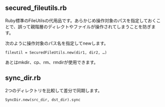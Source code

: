 ## secured_fileutils.rb

Ruby標準のFileUtilsの代用品です。あらかじめ操作対象のパスを指定しておくことで、誤って親階層のディレクトやファイルが操作されてしまうことを防ぎます。

次のように操作対象のパス名を指定してnewします。

	fileutil = SecuredFileUtils.new(dir1, dir2, …)

あとはmkdir、cp、rm、rmdirが使用できます。

## sync_dir.rb

2つのディレクトリを比較して差分で同期します。

	SyncDir.new(src_dir, dst_dir).sync
